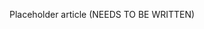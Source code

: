 <!--
title: "Manage Vulnerabilities"
description: "Overview of vulnerability management"
tags: "user vulnerability management"
-->

Placeholder article (NEEDS TO BE WRITTEN)